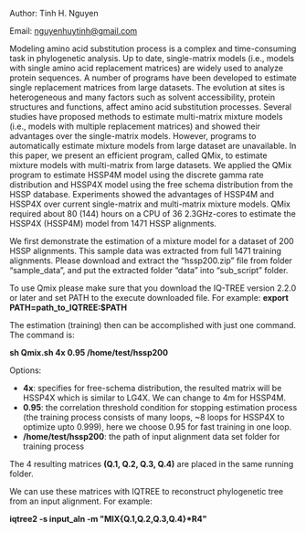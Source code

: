 Author: Tinh H. Nguyen

Email: nguyenhuytinh@gmail.com

Modeling amino acid substitution process is a complex and time-consuming task in phylogenetic analysis. Up to date, single-matrix models (i.e., models with single amino acid replacement matrices) are widely used to analyze protein sequences. A number of programs have been developed to estimate single replacement matrices from large datasets. The evolution at sites is heterogeneous and many factors such as solvent accessibility, protein structures and functions, affect amino acid substitution processes. Several studies have proposed methods to estimate multi-matrix mixture models (i.e., models with multiple replacement matrices) and showed their advantages over the single-matrix models. However, programs to automatically estimate mixture models from large dataset are unavailable.  In this paper, we present an efficient program, called QMix, to estimate mixture models with multi-matrix from large datasets. We applied the QMix program to estimate HSSP4M model using the discrete gamma rate distribution and HSSP4X model using the free schema distribution from the HSSP database. Experiments showed the advantages of HSSP4M and HSSP4X over current single-matrix and multi-matrix mixture models. QMix required about 80 (144) hours on a CPU of 36 2.3GHz-cores to estimate the HSSP4X (HSSP4M) model from 1471 HSSP alignments.

We first demonstrate the estimation of a mixture model for a dataset of 200 HSSP alignments. This sample data was extracted from full 1471 training alignments. Please download and extract the “hssp200.zip” file from folder “sample_data”, and put the extracted folder “data” into “sub_script” folder. 

To use Qmix please make sure that you download the IQ-TREE version 2.2.0 or later and set PATH to the execute downloaded file. For example:
**export PATH=path_to_IQTREE:$PATH**

The estimation (training) then can be accomplished with just one command. The command is:

**sh Qmix.sh 4x 0.95 /home/test/hssp200**

Options:
-	**4x**: specifies for free-schema distribution, the resulted matrix will be HSSP4X which is similar to LG4X. We can change to 4m for HSSP4M.
-	**0.95**: the correlation threshold condition for stopping estimation process (the training process consists of many loops, ~8 loops for HSSP4X to optimize upto 0.999), here we choose 0.95 for fast training in one loop.
-	**/home/test/hssp200**: the path of input alignment data set folder for training process

The 4 resulting matrices **(Q.1, Q.2, Q.3, Q.4)** are placed in the same running folder.

We can use these matrices with IQTREE to reconstruct phylogenetic tree from an input alignment. For example:

**iqtree2 -s input_aln -m "MIX{Q.1,Q.2,Q.3,Q.4}\*R4"**

